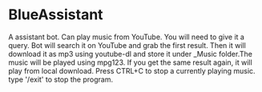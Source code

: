 # BlueAssistant
A assistant bot. Can play music from YouTube.
You will need to give it a query. Bot will search it on YouTube and grab the first result. Then it will download it as mp3 using youtube-dl and store it under \_Music folder.The music will be played using mpg123. If you get the same result again, it will play from local download.
Press CTRL+C to stop a currently playing music. type '/exit' to stop the program.